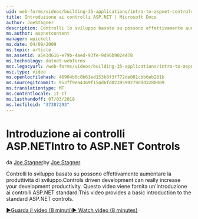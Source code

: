```yaml
---
uid: web-forms/videos/building-35-applications/intro-to-aspnet-controls
title: Introduzione ai controlli ASP.NET | Microsoft Docs
author: JoeStagner
description: Controlli lo sviluppo basato su possono effettivamente aumentare la produttività di sviluppo. Questo video viene fornita un'introduzione ai controlli ASP.NET standard.
ms.author: aspnetcontent
manager: wpickett
ms.date: 04/09/2009
ms.topic: article
ms.assetid: a5e3d616-e79b-4aed-93fe-9d96b9024478
ms.technology: dotnet-webforms
msc.legacyurl: /web-forms/videos/building-35-applications/intro-to-aspnet-controls
msc.type: video
ms.openlocfilehash: 46904b0c8b61ed153b8f3f772de081cbb6eb281b
ms.sourcegitcommit: 953ff9ea4369f154d6fd0239599279ddd3280009
ms.translationtype: MT
ms.contentlocale: it-IT
ms.lasthandoff: 07/03/2018
ms.locfileid: "37387293"
---
```

<a name="intro-to-aspnet-controls"></a><span data-ttu-id="988be-104">Introduzione ai controlli ASP.NET</span><span class="sxs-lookup"><span data-stu-id="988be-104">Intro to ASP.NET Controls</span></span>
====================
<span data-ttu-id="988be-105">da [Joe Stagner](https://github.com/JoeStagner)</span><span class="sxs-lookup"><span data-stu-id="988be-105">by [Joe Stagner](https://github.com/JoeStagner)</span></span>

<span data-ttu-id="988be-106">Controlli lo sviluppo basato su possono effettivamente aumentare la produttività di sviluppo.</span><span class="sxs-lookup"><span data-stu-id="988be-106">Controls driven development can really increase your development productivity.</span></span> <span data-ttu-id="988be-107">Questo video viene fornita un'introduzione ai controlli ASP.NET standard.</span><span class="sxs-lookup"><span data-stu-id="988be-107">This video provides a basic introduction to the standard ASP.NET controls.</span></span>

[<span data-ttu-id="988be-108">&#9654;Guarda il video (8 minuti)</span><span class="sxs-lookup"><span data-stu-id="988be-108">&#9654; Watch video (8 minutes)</span></span>](https://channel9.msdn.com/Blogs/ASP-NET-Site-Videos/intro-to-aspnet-controls)
